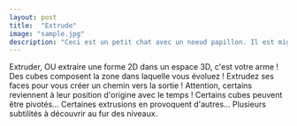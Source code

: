 ```yaml
---
layout: post
title:  "Extrude"
image: "sample.jpg"
description: "Ceci est un petit chat avec un noeud papillon. Il est mignon le petit chat. Lorem Ipsum, blahblah blah. La je fais un texte plus long pour vérifier que les autres blocs s'alignent bien, et tralala j'aime les oiseaux et le beurre de cacahouète."
---
```


Extruder, OU extraire une forme 2D dans un espace 3D, c'est votre arme
    ! Des cubes composent la zone dans laquelle vous évoluez !
    Extrudez ses faces pour vous créer un chemin vers la sortie !
    Attention, certains reviennent à leur position d'origine avec le
    temps ! Certains cubes peuvent être pivotés... Certaines
    extrusions en provoquent d'autres... Plusieurs subtilités à
    découvrir au fur des niveaux.
